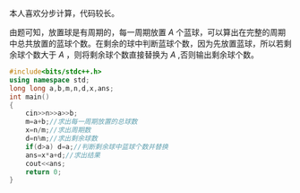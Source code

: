 本人喜欢分步计算，代码较长。

由题可知，放置球是有周期的，每一周期放置 $A$ 个蓝球，可以算出在完整的周期中总共放置的蓝球个数。在剩余的球中判断蓝球个数，因为先放置蓝球，所以若剩余球个数大于 $A$ ，则将剩余球个数直接替换为 $A$ ,否则输出剩余球个数。

```cpp
#include<bits/stdc++.h>
using namespace std;
long long a,b,m,n,d,x,ans;
int main()
{
	cin>>n>>a>>b;
	m=a+b;//求出每一周期放置的总球数
	x=n/m;//求出周期数
	d=n%m;//求出剩余球数
	if(d>a) d=a;//判断剩余球中蓝球个数并替换
	ans=x*a+d;//求出结果
	cout<<ans;
	return 0;
}
```
